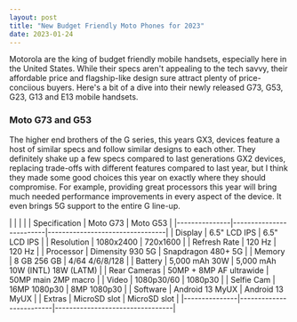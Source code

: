 ```yaml
---
layout: post
title: "New Budget Friendly Moto Phones for 2023"
date: 2023-01-24
---
```

Motorola are the king of budget friendly mobile handsets, especially here in the United States. While their specs aren't appealing to the tech savvy, their affordable price and flagship-like design sure attract plenty of price-conciious buyers. Here's a bit of a dive into their newly released G73, G53, G23, G13 and E13 mobile handsets.

### Moto G73 and G53

The higher end brothers of the G series, this years GX3, devices feature a host of similar specs and follow similar designs to each other. They definitely shake up a few specs compared to last generations GX2 devices, replacing trade-offs with different features compared to last year, but I think they made some good choices this year on exactly where they should compromise. For example, providing great processors this year will bring much needed performance improvements in every aspect of the device. It even brings 5G support to the entire G line-up. 

|               |                         |                                 |
| Specification | Moto G73                | Moto G53                        |
|---------------|-------------------------|---------------------------------|
| Display       | 6.5" LCD IPS            | 6.5" LCD IPS                    |
| Resolution    | 1080x2400               | 720x1600                        |
| Refresh Rate  | 120 Hz                  | 120 Hz                          |
| Processor     | Dimensity 930 5G        | Snapdragon 480+ 5G              |
| Memory        | 8 GB  256 GB            | 4/64   4/6/8/128                |
| Battery       | 5,000 mAh 30W           | 5,000 mAh 10W (INTL) 18W (LATM) |
| Rear Cameras  | 50MP + 8MP AF ultrawide | 50MP main 2MP macro             |
| Video         | 1080p30/60              | 1080p30                         |
| Selfie Cam    | 16MP 1080p30            | 8MP 1080p30                     |
| Software      | Android 13 MyUX         | Android 13 MyUX                 |
| Extras        | MicroSD slot            | MicroSD slot                    |
|---------------|-------------------------|---------------------------------|
